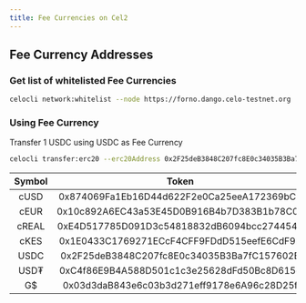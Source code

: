 ```yaml
---
title: Fee Currencies on Cel2
---
```


## Fee Currency Addresses

### Get list of whitelisted Fee Currencies

```bash
celocli network:whitelist --node https://forno.dango.celo-testnet.org
```

### Using Fee Currency

Transfer 1 USDC using USDC as Fee Currency

```bash
celocli transfer:erc20 --erc20Address 0x2F25deB3848C207fc8E0c34035B3Ba7fC157602B --from 0x22ae7Cf4cD59773f058B685a7e6B7E0984C54966 --to 0xDF7d8B197EB130cF68809730b0D41999A830c4d7 --value 10 --gasCurrency 0x4822e58de6f5e485eF90df51C41CE01721331dC0 --privateKey [PRIVATE_KEY]
```

| Symbol |                   Token                    |                  Adapter                   |
| :----: | :----------------------------------------: | :----------------------------------------: |
|  cUSD  | 0x874069Fa1Eb16D44d622F2e0Ca25eeA172369bC1 |                                            |
|  cEUR  | 0x10c892A6EC43a53E45D0B916B4b7D383B1b78C0F |                                            |
| cREAL  | 0xE4D517785D091D3c54818832dB6094bcc2744545 |                                            |
|  cKES  | 0x1E0433C1769271ECcF4CFF9FDdD515eefE6CdF92 |                                            |
|  USDC  | 0x2F25deB3848C207fc8E0c34035B3Ba7fC157602B | 0x4822e58de6f5e485eF90df51C41CE01721331dC0 |
|  USD₮  | 0xC4f86E9B4A588D501c1c3e25628dFd50Bc8D615e |                                            |
|   G$   | 0x03d3daB843e6c03b3d271eff9178e6A96c28D25f |                                            |
